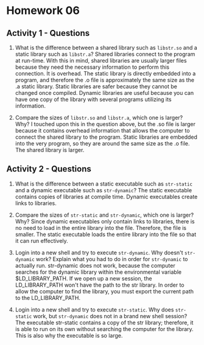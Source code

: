 # Homework 06

## Activity 1 - Questions

1. What is the difference between a shared library such as `libstr.so` and a
   static library such as `libstr.a`?
	Shared libraries connect to the program at run-time. With this in mind, shared libraries are usually larger files because they need the necessary information to perform this connection. It is overhead. The static library is directly embedded into a program, and therefore the .o file is approximately the same size as the .a static library. Static libraries are safer because they cannot be changed once compiled. Dynamic libraries are useful because you can have one copy of the library with several programs utilizing its information.

2. Compare the sizes of `libstr.so` and `libstr.a`, which one is larger? Why?
	I touched upon this in the question above, but the .so file is larger because it contains overhead information that allows the computer to connect the shared library to the program. Static libraries are embedded into the very program, so they are around the same size as the .o file. The shared library is larger.

## Activity 2 - Questions

1. What is the difference between a static executable such as `str-static`
   and a dynamic executable such as `str-dynamic`?
	The static executable contains copies of libraries at compile time. Dynamic executables create links to libraries.

2. Compare the sizes of `str-static` and `str-dynamic`, which one is larger?
   Why?
	Since dynamic executables only contain links to libraries, there is no need to load in the entire library into the file. Therefore, the file is smaller. The static executable loads the entire library into the file so that it can run effectively.

3. Login into a new shell and try to execute `str-dynamic`.  Why doesn't
   `str-dynamic` work?  Explain what you had to do in order for `str-dynamic`
   to actually run.
	str-dynamic does not work, because the computer searches for the dynamic library within the environmental variable  $LD_LIBRARY_PATH. If we open up a new session, the LD_LIBRARY_PATH won't have the path to the str library. In order to allow the computer to find the library, you must export the current path to the LD_LIBRARY_PATH.

4. Login into a new shell and try to execute `str-static`.  Why does
   `str-static` work, but `str-dynamic` does not in a brand new shell session?
	The executable str-static contains a copy of the str library; therefore, it is able to run on its own without searching the computer for the library. This is also why the executable is so large.
